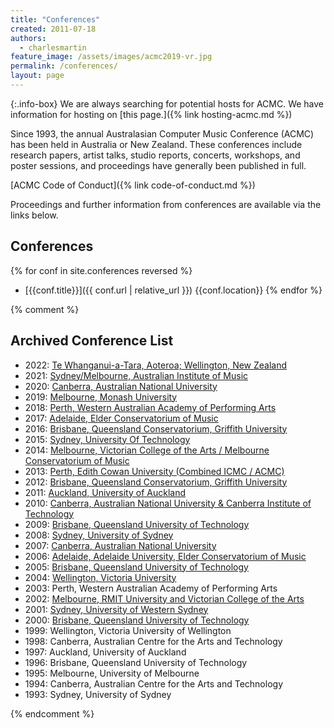 ```yaml
---
title: "Conferences"
created: 2011-07-18
authors: 
  - charlesmartin
feature_image: /assets/images/acmc2019-vr.jpg
permalink: /conferences/
layout: page
---
```


{:.info-box}
We are always searching for potential hosts for ACMC. We have information for hosting on [this page.]({% link hosting-acmc.md %})

Since 1993, the annual Australasian Computer Music Conference (ACMC) has been
held in Australia or New Zealand. These conferences include research papers,
artist talks, studio reports, concerts, workshops, and poster sessions, and
proceedings have generally been published in full.

[ACMC Code of Conduct]({% link code-of-conduct.md %})

Proceedings and further information from conferences are available via the links below.

## Conferences

{% for conf in site.conferences reversed %}
- [{{conf.title}}]({{ conf.url | relative_url }}) {{conf.location}}
{% endfor %}

{% comment %}

## Archived Conference List

- 2022: [Te Whanganui-a-Tara, Aoteroa; Wellington, New Zealand](https://computermusic.org.au/conferences/acmc-2021/)
- 2021: [Sydney/Melbourne, Australian Institute of Music](https://computermusic.org.au/conferences/acmc-2021/)
- 2020: [Canberra, Australian National University](http://computermusic.org.au/news/acmc-2020-inclusion/)
- 2019: [Melbourne, Monash University](http://computermusic.org.au/conferences/acmc-2019/)
- 2018: [Perth, Western Australian Academy of Performing Arts](http://computermusic.org.au/conferences/acmc-2018/ "ACMC 2018")
- 2017: [Adelaide, Elder Conservatorium of Music](http://computermusic.org.au/wordpress/conferences/acmc-2017/ "ACMC 2017")
- 2016: [Brisbane, Queensland Conservatorium, Griffith University](http://computermusic.org.au/wordpress/conferences/acmc-2016/ "ACMC 2016")
- 2015: [Sydney, University Of Technology](http://computermusic.org.au/wordpress/conferences/acmc-2015/ "ACMC 2015")
- 2014: [Melbourne, Victorian College of the Arts / Melbourne Conservatorium of Music](http://computermusic.org.au/wordpress/conferences/acmc-2014/ "ACMC 2014")
- 2013: [Perth, Edith Cowan University (Combined ICMC / ACMC)](http://computermusic.org.au/wordpress/conferences/icmc-2013/ "ACMC 2013")
- 2012: [Brisbane, Queensland Conservatorium, Griffith University](http://computermusic.org.au/wordpress/conferences/acmc-2012/ "ACMC 2012")
- 2011: [Auckland, University of Auckland](http://computermusic.org.au/wordpress/conferences/acmc2011/ "ACMC 2011")
- 2010: [Canberra, Australian National University & Canberra Institute of Technology](http://computermusic.org.au/wordpress/conferences/acmc2010/ "ACMC 2010")
- 2009: [Brisbane, Queensland University of Technology](http://computermusic.org.au/wordpress/conferences/acmc2009/ "ACMC 2009")
- 2008: [Sydney, University of Sydney](http://computermusic.org.au/wordpress/conferences/acmc2008/ "ACMC 2008")
- 2007: [Canberra, Australian National University](http://computermusic.org.au/wordpress/conferences/acmc2007/ "ACMC 2007")
- 2006: [Adelaide, Adelaide University, Elder Conservatorium of Music](http://computermusic.org.au/wordpress/conferences/acmc2006/ "ACMC 2006")
- 2005: [Brisbane, Queensland University of Technology](http://computermusic.org.au/wordpress/conferences/acmc-2005/ "ACMC 2005")
- 2004: [Wellington, Victoria University](http://computermusic.org.au/conferences/acmc2004/ "ACMC 2004")
- 2003: Perth, Western Australian Academy of Performing Arts
- 2002: [Melbourne, RMIT University and Victorian College of the Arts](http://computermusic.org.au/wordpress/conferences/acmc2002/ "ACMC 2002")
- 2001: [Sydney, University of Western Sydney](http://computermusic.org.au/wordpress/conferences/acmc2001/ "ACMC 2001")
- 2000: [Brisbane, Queensland University of Technology](http://computermusic.org.au/conferences/acmc2000/ "ACMC 2000")
- 1999: Wellington, Victoria University of Wellington
- 1998: Canberra, Australian Centre for the Arts and Technology
- 1997: Auckland, University of Auckland
- 1996: Brisbane, Queensland University of Technology
- 1995: Melbourne, University of Melbourne
- 1994: Canberra, Australian Centre for the Arts and Technology
- 1993: Sydney, University of Sydney


{% endcomment %}
